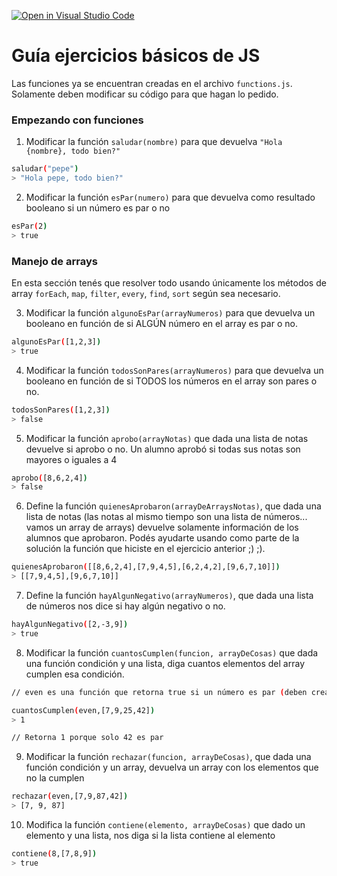 [![Open in Visual Studio Code](https://classroom.github.com/assets/open-in-vscode-f059dc9a6f8d3a56e377f745f24479a46679e63a5d9fe6f495e02850cd0d8118.svg)](https://classroom.github.com/online_ide?assignment_repo_id=7436120&assignment_repo_type=AssignmentRepo)
# Guía ejercicios básicos de JS

Las funciones ya se encuentran creadas en el archivo `functions.js`. Solamente deben modificar su código para que hagan lo pedido.

### Empezando con funciones

1. Modificar la función `saludar(nombre)` para que devuelva `"Hola {nombre}, todo bien?"`

``` Bash
saludar("pepe")
> "Hola pepe, todo bien?"
```

2. Modificar la función `esPar(numero)` para que devuelva como resultado booleano si un número es par o no

``` Bash
esPar(2)
> true
```

### Manejo de arrays

En esta sección tenés que resolver todo usando únicamente los métodos de array  `forEach`, `map`, `filter`, `every`, `find`, `sort` según sea necesario.

3. Modificar la función `algunoEsPar(arrayNumeros)` para que devuelva un booleano en función de si ALGÚN número en el array es par o no.

``` Bash
algunoEsPar([1,2,3])
> true
```

4. Modificar la función `todosSonPares(arrayNumeros)` para que devuelva un booleano en función de si TODOS los números en el array son pares o no.

``` Bash
todosSonPares([1,2,3])
> false
```

5. Modificar la función `aprobo(arrayNotas)` que dada una lista de notas devuelve si aprobo o no. Un alumno aprobó si todas sus notas son mayores o iguales a 4

``` Bash
aprobo([8,6,2,4])
> false
```

6. Define la función `quienesAprobaron(arrayDeArraysNotas)`, que dada una lista de notas (las notas al mismo tiempo son una lista de números... vamos un array de arrays) devuelve solamente información de los alumnos que aprobaron. Podés ayudarte usando como parte de la solución la función que hiciste en el ejercicio anterior ;) ;).

``` Bash
quienesAprobaron([[8,6,2,4],[7,9,4,5],[6,2,4,2],[9,6,7,10]])
> [[7,9,4,5],[9,6,7,10]]
```

7. Define la función `hayAlgunNegativo(arrayNumeros)`, que dada una lista de números nos dice si hay algún negativo o no.

``` Bash
hayAlgunNegativo([2,-3,9])
> true
```

8. Modificar la función `cuantosCumplen(funcion, arrayDeCosas)` que dada una función condición y una lista, diga cuantos elementos del array cumplen esa condición.

``` Bash
// even es una función que retorna true si un número es par (deben crearla)

cuantosCumplen(even,[7,9,25,42])
> 1

// Retorna 1 porque solo 42 es par
```

9. Modificar la función `rechazar(funcion, arrayDeCosas)`, que dada una función condición y un array, devuelva un array con los elementos que no la cumplen

``` Bash
rechazar(even,[7,9,87,42])
> [7, 9, 87]
```

10. Modifica la función `contiene(elemento, arrayDeCosas)` que dado un elemento y una lista, nos diga si la lista contiene al elemento

``` Bash
contiene(8,[7,8,9])
> true
```